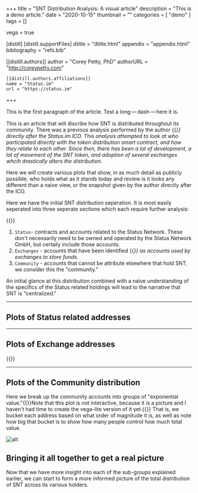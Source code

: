 +++
title = "SNT Distribution Analysis: A visual article"
description = "This is a demo article."
date = "2020-10-15"
thumbnail = ""
categories = [
  "demo"
]
tags = []

vega = true

[distill]
  [distill.supportFiles]
  dtitle = "dtitle.html"
  appendix = "appendix.html"
  bibliography = "refs.bib"

  [[distill.authors]]
  author = "Corey Petty, PhD"
  authorURL = "http://coreypetty.com"

    [[distill.authors.affiliations]]
    name = "Status.im"
    url = "https://status.im"

+++


<d-abstract>
  <p>This is the ﬁrst paragraph of the article. Test a long — dash — here it is.</p>
</d-abstract>

This is an article that will discribe how SNT is distributed throughout its community. There was a previous analysis performed by the author {{<cite bib="pettyDistribution2017">}} directly after the Status.im ICO. This analysis attempted to look at who participated directly with the token distribution smart contract, and how they relate to each other. Since then, there has been a lot of development, a lot of movement of the SNT token, and adoption of several exchanges whcih drastically alters the distribution.

Here we will create various plots that show, in as much detail as publicly possible, who holds what as it stands today and review is it looks any different than a naive view, or the snapshot given by the author directly after the ICO.

Here we have the initial SNT distribution seperation. It is most easily seperated into three seperate sections which each require further analysis:

{{<vega id="viz-compare" spec="status-exchange-community-donut.vg.json" >}}

1. `Status`- contracts and accounts related to the Status Network. These don't necessarily need to be owned and operated by the Status Network GmbH, but certaily include those accounts.
2. `Exchanges` - accounts that have been identified {{<cite bib="etherscan,f13endgist">}} as accounts used by exchanges to store funds.
3. `Community` - accounts that cannot be attribute elsewhere that hold SNT, we consider this the "community."

An initial glance at this distribution combined with a naive understanding of the specifics of the Status related holdings will lead to the narrative that SNT is "centralized."

---
## Plots of Status related addresses

---
## Plots of Exchange addresses

{{<vega id="viz-exchange" spec="exchange-treemap.vg.json" >}}

---
## Plots of the Community distribution

Here we break up the community accounts into groups of "exponential value."{{<footnote>}}Note that this plot is not interactive, because it is a picture and I haven't had time to create the vega-lite version of it yet.{{</footnote>}} That is, we bucket each address based on what order of magnitude it is, as well as note how big that bucket is to show how many people control how much total value. 

![alt](static_exp_group.png)

## Bringing it all together to get a real picture

Now that we have more insight into each of the sub-groups explained earlier, we can start to form a more informed picture of the total distribution of SNT across its various holders.